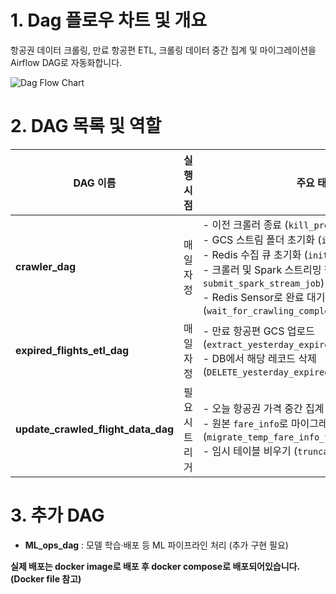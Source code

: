 # 1. Dag 플로우 차트 및 개요

항공권 데이터 크롤링, 만료 항공편 ETL, 크롤링 데이터 중간 집계 및 마이그레이션을 Airflow DAG로 자동화합니다.

![Dag Flow Chart](https://github.com/user-attachments/assets/90aef51d-1b6e-4761-bb52-9387aabe8773)

# 2. DAG 목록 및 역할

| DAG 이름                     | 실행 시점     | 주요 태스크 및 설명 | 후속 DAG 트리거 |
|-----------------------------|----------------|----------------------|------------------|
| **crawler_dag**             | 매일 자정      | - 이전 크롤러 종료 (`kill_prev_crawlers`)<br> - GCS 스트림 폴더 초기화 (`init_stream_folder_to_GCS`)<br> - Redis 수집 큐 초기화 (`init_schedules_to_redis`)<br> - 크롤러 및 Spark 스트리밍 잡 실행 (`run_crawler`, `submit_spark_stream_job`)<br> - Redis Sensor로 완료 대기 (`wait_for_crawling_completion`) | `update_crawled_flight_data_dag` |
| **expired_flights_etl_dag** | 매일 자정      | - 만료 항공편 GCS 업로드 (`extract_yesterday_expired_flights_and_upload_to_GCS`)<br> - DB에서 해당 레코드 삭제 (`DELETE_yesterday_expired_flight_from_db`) | `ML_ops_dag` |
| **update_crawled_flight_data_dag** | 필요 시 트리거 | - 오늘 항공권 가격 중간 집계 (`init_today_agg_flight_info`)<br> - 원본 `fare_info`로 마이그레이션 (`migrate_temp_fare_info_to_origin_fare_info`)<br> - 임시 테이블 비우기 (`truncate_temp_fare_info`) | 없음 |

# 3. 추가 DAG
- **ML_ops_dag** : 모델 학습·배포 등 ML 파이프라인 처리 (추가 구현 필요)


**실제 배포는 docker image로 배포 후 docker compose로 배포되어있습니다. (Docker file 참고)**